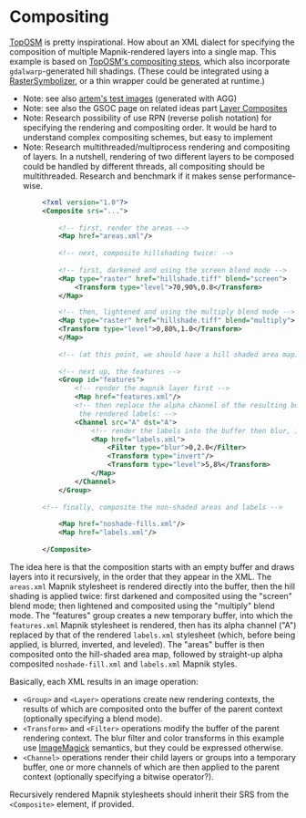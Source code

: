<!-- Name: Ideas/Compositing -->
<!-- Version: 5 -->
<!-- Last-Modified: 2010/09/26 04:44:22 -->
<!-- Author: ivansanchez -->
# Compositing

[TopOSM](http://wiki.openstreetmap.org/wiki/TopOSM/Details) is pretty inspirational. How about an XML dialect for specifying the composition of multiple Mapnik-rendered layers into a single map. This example is based on [TopOSM's compositing steps](http://wiki.openstreetmap.org/wiki/TopOSM/Details#Combining_images_into_a_final_composite), which also incorporate `gdalwarp`-generated hill shadings. (These could be integrated using a [RasterSymbolizer](http://github.com/mapnik/mapnik/wiki/RasterSymbolizer), or a thin wrapper could be generated at runtime.)

* Note: see also [artem's test images](Compositing) (generated with AGG)
* Note: see also the GSOC page on related ideas part [Layer Composites](GSOC2010_Ideas)
* Note: Research possibility of use RPN (reverse polish notation) for specifying the rendering and compositing order. It would be hard to understand complex compositing schemes, but easy to implement
* Note: Research multithreaded/multiprocess rendering and compositing of layers. In a nutshell, rendering of two different layers to be composed could be handled by different threads, all compositing should be multithreaded. Research and benchmark if it makes sense performance-wise.

```xml
        <?xml version="1.0"?>
        <Composite srs="...">
    
            <!-- first, render the areas -->
            <Map href="areas.xml"/>
    
            <!-- next, composite hillshading twice: -->
    
            <!-- first, darkened and using the screen blend mode -->
            <Map type="raster" href="hillshade.tiff" blend="screen">
                <Transform type="level">70,90%,0.8</Transform>
            </Map>

            <!-- then, lightened and using the multiply blend mode -->
            <Map type="raster" href="hillshade.tiff" blend="multiply">
            <Transform type="level">0,80%,1.0</Transform>
            </Map>
    
            <!-- (at this point, we should have a hill shaded area map) -->
    
            <!-- next up, the features -->
            <Group id="features">
                <!-- render the mapnik layer first -->
                <Map href="features.xml"/>
                <!-- then replace the alpha channel of the resulting buffer with that of
                 the rendered labels: -->
                <Channel src="A" dst="A">
                    <!-- render the labels into the buffer then blur, invert, and level -->
                    <Map href="labels.xml">
                        <Filter type="blur">0,2.0</Filter>
                        <Transform type="invert"/>
                        <Transform type="level">5,8%</Transform>
                    </Map>
                </Channel>
            </Group>
    
        <!-- finally, composite the non-shaded areas and labels -->
    
            <Map href="noshade-fills.xml"/>
            <Map href="labels.xml"/>
    
        </Composite>
```

The idea here is that the composition starts with an empty buffer and draws layers into it recursively, in the order that they appear in the XML. The `areas.xml` Mapnik stylesheet is rendered directly into the buffer, then the hill shading is applied twice: first darkened and composited using the "screen" blend mode; then lightened and composited using the "multiply" blend mode. The "features" group creates a new temporary buffer, into which the `features.xml` Mapnik stylesheet is rendered, then has its alpha channel ("A") replaced by that of the rendered `labels.xml` stylesheet (which, before being applied, is blurred, inverted, and leveled). The "areas" buffer is then composited onto the hill-shaded area map, followed by straight-up alpha composited `noshade-fill.xml` and `labels.xml` Mapnik styles.

Basically, each XML results in an image operation:

* `<Group>` and `<Layer>` operations create new rendering contexts, the results of which are composited onto the buffer of the parent context (optionally specifying a blend mode).
* `<Transform>` and `<Filter>` operations modify the buffer of the parent rendering context. The blur filter and color transforms in this example use [ImageMagick](http://www.imagemagick.org/script/command-line-options.php) semantics, but they could be expressed otherwise.
* `<Channel>` operations render their child layers or groups into a temporary buffer, one or more channels of which are then applied to the parent context (optionally specifying a bitwise operator?).

Recursively rendered Mapnik stylesheets should inherit their SRS from the `<Composite>` element, if provided.
